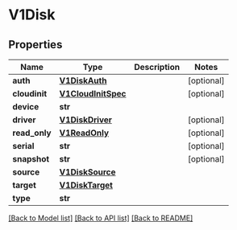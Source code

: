 # V1Disk

## Properties
Name | Type | Description | Notes
------------ | ------------- | ------------- | -------------
**auth** | [**V1DiskAuth**](V1DiskAuth.md) |  | [optional] 
**cloudinit** | [**V1CloudInitSpec**](V1CloudInitSpec.md) |  | [optional] 
**device** | **str** |  | 
**driver** | [**V1DiskDriver**](V1DiskDriver.md) |  | [optional] 
**read_only** | [**V1ReadOnly**](V1ReadOnly.md) |  | [optional] 
**serial** | **str** |  | [optional] 
**snapshot** | **str** |  | [optional] 
**source** | [**V1DiskSource**](V1DiskSource.md) |  | 
**target** | [**V1DiskTarget**](V1DiskTarget.md) |  | 
**type** | **str** |  | 

[[Back to Model list]](../README.md#documentation-for-models) [[Back to API list]](../README.md#documentation-for-api-endpoints) [[Back to README]](../README.md)


